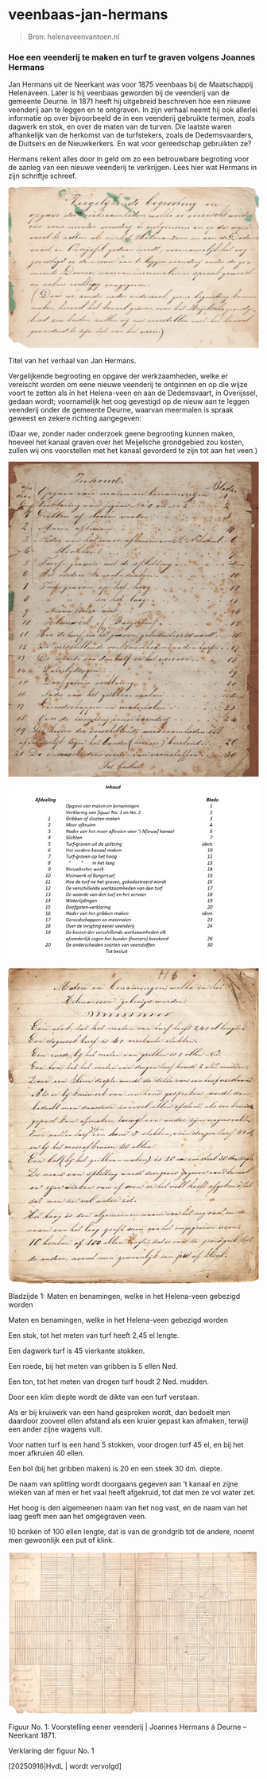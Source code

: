 # veenbaas-jan-hermans

> Bron: helenaveenvantoen.nl

### Hoe een veenderij te maken en turf te graven volgens Joannes Hermans

Jan Hermans uit de Neerkant was voor 1875 veenbaas bij de Maatschappij Helenaveen. Later is hij veenbaas geworden bij de veenderij van de gemeente Deurne. In 1871 heeft hij uitgebreid beschreven hoe een nieuwe veenderij aan te leggen en te ontgraven. In zijn verhaal neemt hij ook allerlei informatie op over bijvoorbeeld de in een veenderij gebruikte termen, zoals dagwerk en stok, en over de maten van de turven. Die laatste waren afhankelijk van de herkomst van de turfstekers, zoals de Dedemsvaarders, de Duitsers en de Nieuwkerkers. En wat voor gereedschap gebruikten ze?

Hermans rekent alles door in geld om zo een betrouwbare begroting voor de aanleg van een nieuwe veenderij te verkrijgen. Lees hier wat Hermans in zijn schriftje schreef.

![](images/veenbaas-jan-hermans/p00_titelblad_v.jpg)

Titel van het verhaal van Jan Hermans.

Vergelijkende begrooting en opgave der werkzaamheden, welke er vereischt worden om eene nieuwe veenderij te ontginnen en op die wijze voort te zetten als in het Helena-veen en aan de Dedemsvaart, in Overijssel, gedaan wordt; voornamelijk het oog gevestigd op de nieuw aan te leggen veenderij onder de gemeente Deurne, waarvan meermalen is spraak geweest en zekere richting aangegeven:

(Daar we, zonder nader onderzoek geene begrooting kunnen maken, hoeveel het kanaal graven over het Meijelsche grondgebied zou kosten, zullen wij ons voorstellen met het kanaal gevorderd te zijn tot aan het veen.)

![](images/veenbaas-jan-hermans/p31_inhoud_v.jpg)

![](images/veenbaas-jan-hermans/Inhoud_tekst.jpg)

![](images/veenbaas-jan-hermans/p01_maten_en_benamingen_in_het_Helenaveen_v.jpg)

Bladzijde 1: Maten en benamingen, welke in het Helena-veen gebezigd worden

Maten en benamingen, welke in het Helena-veen gebezigd worden

Een stok, tot het meten van turf heeft 2,45 el lengte.

Een dagwerk turf is 45 vierkante stokken.

Een roede, bij het meten van gribben is 5 ellen Ned.

Een ton, tot het meten van drogen turf houdt 2 Ned. mudden.

Door een klim diepte wordt de dikte van een turf verstaan.

Als er bij kruiwerk van een hand gesproken wordt, dan bedoelt men daardoor zooveel ellen afstand als een kruier gepast kan afmaken, terwijl een ander zijne wagens vult.

Voor natten turf is een hand 5 stokken, voor drogen turf 45 el, en bij het moer afkruien 40 ellen.

Een bol (bij het gribben maken) is 20 en een steek 30 dm. diepte.

De naam van splitting wordt doorgaans gegeven aan ’t kanaal en zijne wieken van af men er het vaal heeft afgekruid, tot dat men ze vol water zet.

Het hoog is den algemeenen naam van het nog vast, en de naam van het laag geeft men aan het omgegraven veen.

10 bonken of 100 ellen lengte, dat is van de grondgrib tot de andere, noemt men gewoonlijk een put of klink.

![](images/veenbaas-jan-hermans/figuur_1.jpg)

Figuur No. 1: Voorstelling eener veenderij | Joannes Hermans á Deurne – Neerkant 1871.

Verklaring der figuur No. 1

[20250916|HvdL | wordt vervolgd]
